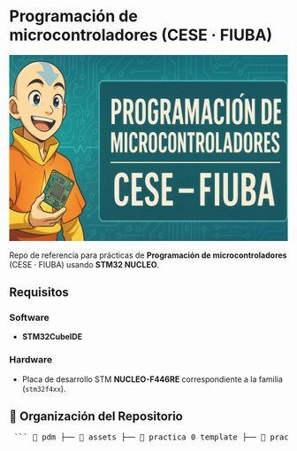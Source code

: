 # Programación de microcontroladores (CESE · FIUBA)

<p align="center">
  <img src="assets/pdm-cese-fiuba-banner.png" alt="Programación de microcontroladores (CESE · FIUBA)" />
</p>

Repo de referencia para prácticas de **Programación de microcontroladores** (CESE · FIUBA) usando **STM32 NUCLEO**.

## Requisitos

### Software
- **STM32CubeIDE**

### Hardware
- Placa de desarrollo STM **NUCLEO-F446RE** correspondiente a la familia (`stm32f4xx`).

## 📂 Organización del Repositorio

<pre> ``` 📁 pdm ├── 📁 assets ├── 📁 practica_0_template ├── 📁 practicas │ ├── 📁 practica_1 │ │ ├── 📁 Core │ │ │ ├── 📁 inc │ │ │ │ └── main.h │ │ │ └── 📁 src │ │ │ └── main.c │ │ └── 📁 Drivers │ │ ├── 📁 CMSIS │ │ └── 📁 STM32F4xx_HAL_Driver │ │ │ └── 📁 practica_2 │ ├── 📁 Core │ │ ├── 📁 inc │ │ │ └── main.h │ │ └── 📁 src │ │ └── main.c │ └── 📁 Drivers │ ├── 📁 CMSIS │ └── 📁 STM32F4xx_HAL_Driver │ ├── 📁 stm32f429zi ├── .gitignore └── README.md ``` </pre>
